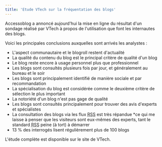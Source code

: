```yaml
---
title: 'Etude VTech sur la fréquentation des blogs'
---
```


Accessoblog a annoncé aujourd'hui la mise en ligne du résultat d'un sondage
réalisé par VTech à propos de l'utilisation que font les internautes des blogs.

Voici les principales conclusions auxquelles sont arrivés les analystes :

-   L'aspect communautaire et le blogroll restent d'actualité
-   La qualité du contenu du blog est le principal critère de qualité d'un blog
-   Le blog reste encore à usage personnel plus que professionnel
-   Les blogs sont consultés plusieurs fois par jour, et généralement au bureau
    et le soir
-   Les blogs sont principalement identifié de manière sociale et par
    recommandation
-   La spécialisation du blog est considérée comme le deuxième critère de
    sélection le plus important
-   La notoriété d'un blog n'est pas gage de qualité
-   Les blogs sont consultés principalement pour trouver des avis d'experts et
    spécialistes
-   La consultation des blogs via les flux
    <abbr title="Really Simple Syndication" lang="en">RSS</abbr> est très
    répandue \*ce qui me laisse à penser que les visiteurs sont eux-mêmes des
    experts, tant le standard
    <abbr title="Really Simple Syndication" lang="en">RSS</abbr> peine (à tort)
    à démarrer
-   13 % des interrogés lisent régulièrement plus de 100 blogs

L'étude complète est disponible sur le site de VTech.

